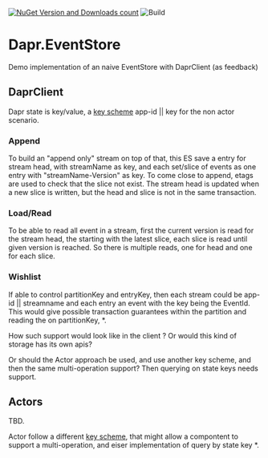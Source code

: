 [![NuGet Version and Downloads count](https://buildstats.info/nuget/Dapr.EventStore?includePreReleases=true)](https://www.nuget.org/packages/Dapr.EventStore/)
![Build](https://github.com/perokvist/Dapr.EventStore/workflows/.NET%20Core/badge.svg)

# Dapr.EventStore
Demo implementation of an naive EventStore with DaprClient (as feedback)

## DaprClient

Dapr state is key/value, a [key scheme](https://github.com/dapr/docs/blob/master/reference/api/state_api.md#key-scheme) app-id || key for the non actor scenario. 

### Append
To build an "append only" stream on top of that, this ES save a entry for stream head, with streamName as key, and each set/slice of events as one entry with "streamName-Version" as key. To come close to append, etags are used to check that the slice not exist. The stream head is updated when a new slice is written, but the head and slice is not in the same transaction.

### Load/Read
To be able to read all event in a stream, first the current version is read for the stream head, the starting with the latest slice, each slice is read until given version is reached. So there is multiple reads, one for head and one for each slice.

### Wishlist
If able to control partitionKey and entryKey, then each stream could be app-id || streamname and each entry an event with the key being the EventId. This would give possible transaction guarantees within the partition and reading the on partitionKey, *.

How such support would look like in the client ? Or would this kind of storage has its own apis?

Or should the Actor approach be used, and use another key scheme, and then the same multi-operation support? Then querying on state keys needs support.

## Actors

TBD.

Actor follow a different [key scheme](https://github.com/dapr/docs/blob/master/reference/api/state_api.md#key-scheme), that might allow a compontent to support a multi-operation, and eiser implementation of query by state key *.

